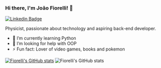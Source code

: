 ### Hi there, I'm João Fiorelli! 👋

[![Linkedin Badge](https://img.shields.io/badge/-LinkedIn-blue?style=flat-square&logo=Linkedin&logoColor=white&link=https://www.linkedin.com/in/joão-pedro-fiorelli-820942124)](https://www.linkedin.com/in/joão-pedro-fiorelli-820942124)

Physicist, passionate about technology and aspiring back-end developer.

- 🌱 I’m currently learning Python
- 🤔 I’m looking for help with OOP
- ⚡ Fun fact: Lover of video games, books and pokemon

[![Fiorelli's GitHub stats](https://github-readme-stats.vercel.app/api?username=JoaoFiorelli)](https://github.com/anuraghazra/github-readme-stats)
![Fiorelli's GitHub stats](https://github-readme-stats.vercel.app/api?username=anuraghazra&show_icons=true&theme=radical)


<!--
**JoaoFiorelli/JoaoFiorelli** is a ✨ _special_ ✨ repository because its `README.md` (this file) appears on your GitHub profile.

Here are some ideas to get you started:

- 🔭 I’m currently working on ...
- 🌱 I’m currently learning ...
- 👯 I’m looking to collaborate on ...
- 🤔 I’m looking for help with ...
- 💬 Ask me about ...
- 📫 How to reach me: ...
- 😄 Pronouns: ...
- ⚡ Fun fact: ...
-->

